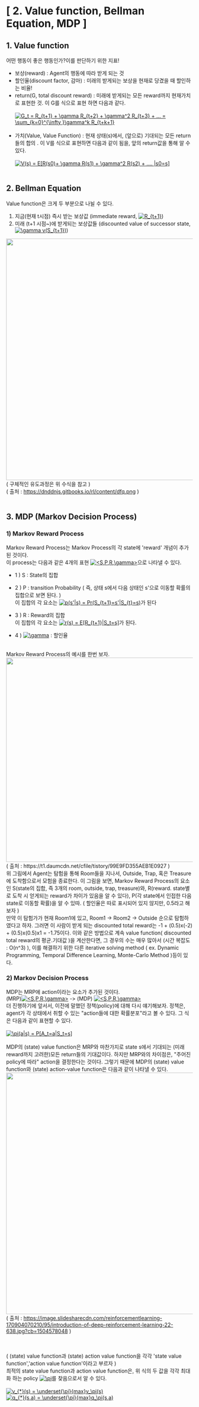 # [ 2. Value function, Bellman Equation, MDP ]

## 1. Value function
어떤 행동이 좋은 행동인가?이를 판단하기 위한 지표!
- 보상(reward) : Agent의 행동에 따라 받게 되는 것
- 할인율(discount factor, 감마) : 미래의 받게되는 보상을 현재로 당겼을 때 할인하는 비율!
- return(G, total discount reward) : 미래에 받게되는 모든 reward까지 현재가치로 표현한 것. 이 G를 식으로 표현
하면 다음과 같다. </br> </br>
<a href="https://www.codecogs.com/eqnedit.php?latex=G_t&space;=&space;R_{t&plus;1}&space;&plus;&space;\gamma&space;R_{t&plus;2}&space;&plus;&space;\gamma^2&space;R_{t&plus;3}&space;&plus;&space;...&space;=&space;\sum_{k=0}^{\infty&space;}\gamma^k&space;R_{t&plus;k&plus;1}" target="_blank"><img src="https://latex.codecogs.com/gif.latex?G_t&space;=&space;R_{t&plus;1}&space;&plus;&space;\gamma&space;R_{t&plus;2}&space;&plus;&space;\gamma^2&space;R_{t&plus;3}&space;&plus;&space;...&space;=&space;\sum_{k=0}^{\infty&space;}\gamma^k&space;R_{t&plus;k&plus;1}" title="G_t = R_{t+1} + \gamma R_{t+2} + \gamma^2 R_{t+3} + ... = \sum_{k=0}^{\infty }\gamma^k R_{t+k+1}" /></a>
</br> </br>
- 가치(Value, Value Function) : 현재 상태(s)에서, (앞으로) 기대되는 모든 return들의 합의 . 이 V를 식으로 표현하면 다음과 같이 됨을, 앞의 
return값을 통해 알 수 있다.</br> </br>
<a href="https://www.codecogs.com/eqnedit.php?latex=V(s)&space;=&space;E[R(s0)&plus;&space;\gamma&space;R(s1)&space;&plus;&space;\gamma^2&space;R(s2)&space;&plus;&space;....&space;|s0=s]" target="_blank"><img src="https://latex.codecogs.com/gif.latex?V(s)&space;=&space;E[R(s0)&plus;&space;\gamma&space;R(s1)&space;&plus;&space;\gamma^2&space;R(s2)&space;&plus;&space;....&space;|s0=s]" title="V(s) = E[R(s0)+ \gamma R(s1) + \gamma^2 R(s2) + .... |s0=s]" /></a>
</br> </br>

## 2. Bellman Equation
Value function은 크게 두 부분으로 나뉠 수 있다.</br>
1) 지금(현재 t시점) 즉시 받는 보상값 (immediate reward, <a href="https://www.codecogs.com/eqnedit.php?latex=R_{t&plus;1}" target="_blank"><img src="https://latex.codecogs.com/gif.latex?R_{t&plus;1}" title="R_{t+1}" /></a>)
2) 미래 (t+1 시점~)에 받게되는 보상값들 (discounted value of successor state, <a href="https://www.codecogs.com/eqnedit.php?latex=\gamma&space;v(S_{t&plus;1})" target="_blank"><img src="https://latex.codecogs.com/gif.latex?\gamma&space;v(S_{t&plus;1})" title="\gamma v(S_{t+1})" /></a>)

<img src="https://dnddnjs.gitbooks.io/rl/content/dfq.png" width="650" /> </br>
( 구체적인 유도과정은 위 수식을 참고 ) </br>
( 출처 : https://dnddnjs.gitbooks.io/rl/content/dfq.png )
</br> </br>

## 3. MDP (Markov Decision Process)
### 1) Markov Reward Process
Markov Reward Process는 Markov Process의 각 state에 'reward' 개념이 추가된 것이다. </br>
이 process는 다음과 같은 4개의 표현 <a href="https://www.codecogs.com/eqnedit.php?latex=<S,P,R,\gamma>" target="_blank"><img src="https://latex.codecogs.com/gif.latex?<S,P,R,\gamma>" title="<S,P,R,\gamma>" /></a>으로 
나타낼 수 있다.

- 1 ) S : State의 집합
- 2 ) P : transition Probability ( 즉, 상태 s에서 다음 상태인 s'으로 이동할 확률의 집합으로 보면 된다. ) </br>
이 집합의 각 요소는 <a href="https://www.codecogs.com/eqnedit.php?latex=p(s'|s)&space;=&space;Pr(S_{t&plus;1}=s'|S_{t}=s)" target="_blank"><img src="https://latex.codecogs.com/gif.latex?p(s'|s)&space;=&space;Pr(S_{t&plus;1}=s'|S_{t}=s)" title="p(s'|s) = Pr(S_{t+1}=s'|S_{t}=s)" /></a>가 된다

- 3 ) R : Reward의 집합 </br>
이 집합의 각 요소는 <a href="https://www.codecogs.com/eqnedit.php?latex=r(s)&space;=&space;E[R_{t&plus;1}|S_t=s]" target="_blank"><img src="https://latex.codecogs.com/gif.latex?r(s)&space;=&space;E[R_{t&plus;1}|S_t=s]" title="r(s) = E[R_{t+1}|S_t=s]" /></a>가 된다.
- 4 ) <a href="https://www.codecogs.com/eqnedit.php?latex=\gamma" target="_blank"><img src="https://latex.codecogs.com/gif.latex?\gamma" title="\gamma" /></a> : 할인율
</br>
Markov Reward Process의 예시를 한번 보자.
<img src="https://t1.daumcdn.net/cfile/tistory/99E9FD355AEB1E0927" width="550" /> </br>
( 출처 : https://t1.daumcdn.net/cfile/tistory/99E9FD355AEB1E0927 ) </br>
위 그림에서 Agent는 탐험을 통해 Room들을 지나서, Outside, Trap, 혹은 Treasure에 도착함으로서 모험을 종료한다.
이 그림을 보면, Markov Reward Process의 요소인 S(state의 집합, 즉 3개의 room, outside, trap, treasure)와,
R(reward. state별로 도착 시 얻게되는 reward가 차이가 있음을 알 수 있다), P(각 state에서 인접한 다음 state로 이동할 확률)을 알 수 있따.
( 할인율은 따로 표시되어 있지 않지만, 0.5라고 해보자 ) </br>
만약 이 탐험가가 현재 Room1에 있고, Room1 -> Room2 -> Outside 순으로 탐험하였다고 하자. 그러면 이 사람이 
받게 되는 discounted total reward는 -1 + (0.5)x(-2) + (0.5)x(0.5)x1 = -1.75이다.
이와 같은 방법으로 계속 value function( discounted total reward의 평균.기대값 )을 계산한다면, 그 경우의 수는
매우 많아서 (시간 복잡도 : O(n^3) ), 이를 해결하기 위한 다른 iterative solving method ( ex. Dynamic Programming, Temporal
Difference Learning, Monte-Carlo Method )등이 있다.

### 2) Markov Decision Process
MDP는 MRP에 action이라는 요소가 추가된 것이다. </br>
(MRP)<a href="https://www.codecogs.com/eqnedit.php?latex=<S,P,R,\gamma>" target="_blank"><img src="https://latex.codecogs.com/gif.latex?<S,P,R,\gamma>" title="<S,P,R,\gamma>" /></a> 
-> (MDP) <a href="https://www.codecogs.com/eqnedit.php?latex=<S,P,R,\gamma>" target="_blank"><img src="https://latex.codecogs.com/gif.latex?<S,A,P,R,\gamma>" title="<S,P,R,\gamma>" /></a>
</br>
더 진행하기에 앞서서, 이전에 말했던 정책(policy)에 대해 다시 얘기해보자. 정책은, agent가 각 상태에서 취할 수 있는
"action들에 대한 확률분포"라고 볼 수 있다. 그 식은 다음과 같이 표현할 수 있다. </br></br>
<a href="https://www.codecogs.com/eqnedit.php?latex=\pi(a|s)&space;=&space;P[A_t=a|S_t=s]" target="_blank"><img src="https://latex.codecogs.com/gif.latex?\pi(a|s)&space;=&space;P[A_t=a|S_t=s]" title="\pi(a|s) = P[A_t=a|S_t=s]" /></a>
</br></br>
MDP의 (state) value function은 MRP와 마찬가지로 state s에서 기대되는 (미래 reward까지 고려한)모든 return들의 기대값이다. 하지만 MRP와의
차이점은, "주어진 policy에 따라" action을 결정한다는 것이다. 그렇기 때문에 MDP의 (state) value function와 (state) action-value function은 
다음과 같이 나타낼 수 있다.
<img src="https://image.slidesharecdn.com/reinforcementlearning-170904070210/95/introduction-of-deep-reinforcement-learning-22-638.jpg?cb=1504578048" width="650" /> </br>
( 출처 : https://image.slidesharecdn.com/reinforcementlearning-170904070210/95/introduction-of-deep-reinforcement-learning-22-638.jpg?cb=1504578048 )

</br> </br>
( (state) value function과 (state) action value function을 각각 'state value function','action value function'이라고 부르자 ) </br>
최적의 state value function과 action value function은, 위 식의 두 값을 각각 최대화 하는 policy <a href="https://www.codecogs.com/eqnedit.php?latex=\pi" target="_blank"><img src="https://latex.codecogs.com/gif.latex?\pi" title="\pi" /></a>를 찾음으로서 알 수 있다. </br ></br>
<a href="https://www.codecogs.com/eqnedit.php?latex=v_{*}(s)&space;=&space;\underset{\pi}{max}v_\pi(s)" target="_blank"><img src="https://latex.codecogs.com/gif.latex?v_{*}(s)&space;=&space;\underset{\pi}{max}v_\pi(s)" title="v_{*}(s) = \underset{\pi}{max}v_\pi(s)" /></a> </br>
<a href="https://www.codecogs.com/eqnedit.php?latex=q_{*}(s,a)&space;=&space;\underset{\pi}{max}q_\pi(s,a)" target="_blank"><img src="https://latex.codecogs.com/gif.latex?q_{*}(s,a)&space;=&space;\underset{\pi}{max}q_\pi(s,a)" title="q_{*}(s,a) = \underset{\pi}{max}q_\pi(s,a)" /></a>
